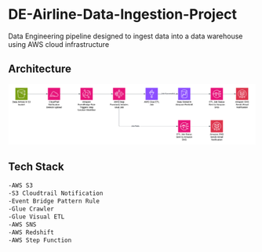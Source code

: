 # DE-Airline-Data-Ingestion-Project
Data Engineering pipeline designed to ingest data into a data warehouse using AWS cloud infrastructure

## Architecture 
![Project Architecture](Architecture.png)

## Tech Stack 
    -AWS S3
    -S3 Cloudtrail Notification 
    -Event Bridge Pattern Rule 
    -Glue Crawler 
    -Glue Visual ETL 
    -AWS SNS 
    -AWS Redshift 
    -AWS Step Function
